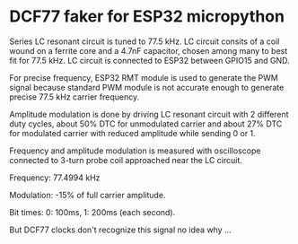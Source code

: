 # DCF77 faker for ESP32 micropython

Series LC resonant circuit is tuned to 77.5 kHz.
LC circuit consits of a coil wound on a ferrite core
and a 4.7nF capacitor, chosen among many to best fit
for 77.5 kHz.
LC circuit is connected to ESP32 between
GPIO15 and GND.

For precise frequency, ESP32 RMT module is used to
generate the PWM signal because standard PWM module is not
accurate enough to generate precise 77.5 kHz carrier frequency.

Amplitude modulation is done by driving LC resonant
circuit with 2 different duty cycles, about 50% DTC
for unmodulated carrier and about 27% DTC for modulated
carrier with reduced amplitude while sending 0 or 1.

Frequency and amplitude modulation is measured with oscilloscope
connected to 3-turn probe coil approached near the LC circuit.

Frequency: 77.4994 kHz

Modulation: -15% of full carrier amplitude.

Bit times: 0: 100ms, 1: 200ms (each second).

But DCF77 clocks don't recognize this signal
no idea why ...
